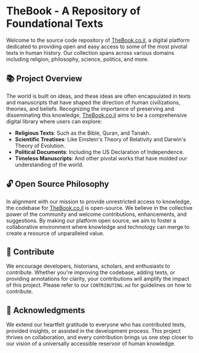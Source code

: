 # TheBook - A Repository of Foundational Texts

Welcome to the source code repository of [TheBook.co.il](https://thebook.co.il), a digital platform dedicated to providing open and easy access to some of the most pivotal texts in human history. Our collection spans across various domains including religion, philosophy, science, politics, and more.

## 📚 Project Overview

The world is built on ideas, and these ideas are often encapsulated in texts and manuscripts that have shaped the direction of human civilizations, theories, and beliefs. Recognizing the importance of preserving and disseminating this knowledge, [TheBook.co.il](https://thebook.co.il) aims to be a comprehensive digital library where users can explore:

- **Religious Texts**: Such as the Bible, Quran, and Tanakh.
- **Scientific Treatises**: Like Einstein's Theory of Relativity and Darwin's Theory of Evolution.
- **Political Documents**: Including the US Declaration of Independence.
- **Timeless Manuscripts**: And other pivotal works that have molded our understanding of the world.

## 🔓 Open Source Philosophy

In alignment with our mission to provide unrestricted access to knowledge, the codebase for [TheBook.co.il](https://thebook.co.il) is open-source. We believe in the collective power of the community and welcome contributions, enhancements, and suggestions. By making our platform open source, we aim to foster a collaborative environment where knowledge and technology can merge to create a resource of unparalleled value.

## 🤝 Contribute

We encourage developers, historians, scholars, and enthusiasts to contribute. Whether you're improving the codebase, adding texts, or providing annotations for clarity, your contributions will amplify the impact of this project. Please refer to our `CONTRIBUTING.md` for guidelines on how to contribute.

## 🙏 Acknowledgments

We extend our heartfelt gratitude to everyone who has contributed texts, provided insights, or assisted in the development process. This project thrives on collaboration, and every contribution brings us one step closer to our vision of a universally accessible reservoir of human knowledge.
